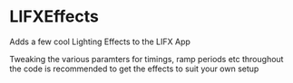 LIFXEffects
===========

Adds a few cool Lighting Effects to the LIFX App

Tweaking the various paramters for timings, ramp periods etc throughout the code is recommended to get the effects to suit your own setup
